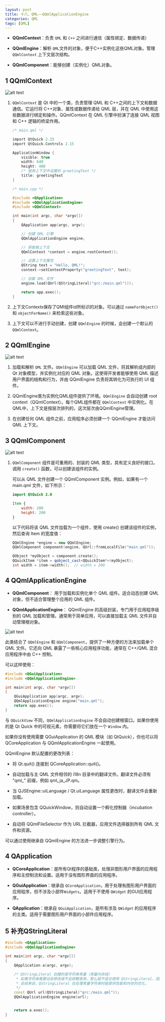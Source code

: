 ```yaml
---
layout: post
title: 十八、QML——QQmlApplicationEngine
categories: QML
tags: [QML]
---
```


- **QQmlContext**：负责 `QML` 和 `C++` 之间进行通信（属性绑定、数据传递）

- **QQmlEngine**：解析 `QML`文件的对象，便于C++实例化这些QML对象。管理 `QQmlContext` 上下文层次结构。

- **QQmlComponent**：能够创建（实例化）QML对象。

## 1 QQmlContext

![alt text](/assets/Qt6/qml_18_QQmlApplicationEngine/image/image-1.png)

1. `QQmlContext` 是 Qt 中的一个类，负责管理 QML 和 C++之间的上下文和数据通信。它运行将 C++对象、属性或数据传递给 QML 层，并在 QML 中使用这些数据进行绑定和操作。QQmlContext 在 QML 引擎中扮演了连接 QML 视图和 C++ 逻辑的桥梁作用。

    ```c
    /* main.qml */

    import QtQuick 2.15
    import QtQuick.Controls 2.15

    ApplicationWindow {
        visible: true
        width: 640
        height: 480
        /* 使用上下文中设置的 greetingText */
        title: greetingText  
    }

    /* main.cpp */

    #include <QApplication>
    #include <QQmlApplicationEngine>
    #include <QQmlContext>

    int main(int argc, char *argv[])
    {
        QApplication app(argc, argv);

        // 创建 QML 引擎
        QQmlApplicationEngine engine;

        // 获取根上下文
        QQmlContext *context = engine.rootContext();

        // 设置上下文属性
        QString text = "Hello, QML!";
        context->setContextProperty("greetingText", text);

        // 加载 QML 文件
        engine.load(QUrl(QStringLiteral("qrc:/main.qml")));

        return app.exec();
    }
    ```

2. 上下文Contexts保存了QMl组件id所标识的对象。可以通过 `nameForObject()` 和 `objectForName()` 来检索这些对象。

3. 上下文可以不进行手动创建，创建 `QQmlEngine` 的时候，会创建一个默认的 `QQmlContext`。

## 2 QQmlEngine

![alt text](/assets/Qt6/qml_18_QQmlApplicationEngine/image/image-2.png)

1. 加载和解析 `QML` 文件。`QQmlEngine` 可以加载 QML 文件，将其解析成内部的 Qt 对象模型，并实例化对应的 QML 对象。这使得开发者能够使用 QML 描述用户界面的结构和行为，并由 QQmlEngine 负责将其转化为可执行的 UI 组件。

2. QQmlEngine类为实例化QML组件提供了环境。`QQmlEngine` 会自动创建 root context（QQmlContext）。每个QML组件都在 `QQmlContext` 中实例化。在QML中，上下文是按层次排列的，这次层次由QQmlEngine管理。

3. 在创建任何 QML 组件之前，应用程序必须创建一个 QQmlEngine 才能访问 QML 上下文。

## 3 QQmlComponent

![alt text](/assets/Qt6/qml_18_QQmlApplicationEngine/image/image-3.png)

1. `QQmlComponent` 组件是可重用的、封装的 QML 类型，具有定义良好的接口。调用 `create()` 函数，可以创建该组件的实例。

    可以从 QML 文件创建一个 QQmlComponent 实例。例如，如果有一个 main.qml 文件，如下所示：

    ```qml
    import QtQuick 2.0

    Item {
        width: 200
        height: 200
    }
    ```

    以下代码将该 QML 文件加载为一个组件，使用 create() 创建该组件的实例，然后查询 Item 的宽度值：

    ```c++
    QQmlEngine *engine = new QQmlEngine;
    QQmlComponent component(engine, QUrl::fromLocalFile("main.qml"));

    QObject *myObject = component.create();
    QQuickItem *item = qobject_cast<QQuickItem*>(myObject);
    int width = item->width();  // width = 200
    ```

## 4 QQmlApplicationEngine

- **QQmlComponent**： 用于加载和实例化单个 QML 组件。适合动态创建 QML 对象，但不适合管理整个应用的 QML 组件。

- **QQmlApplicationEngine**： QQmlEngine 的高级封装，专门用于应用程序级别的 QML 加载和管理。通常用于简单应用，可以直接加载主 QML 文件并自动管理根对象。

![alt text](/assets/Qt6/qml_18_QQmlApplicationEngine/image/image-4.png)

此类结合了 `QQmlEngine` 和 `QQmlComponent`，提供了一种方便的方法来加载单个 QML 文件。它还向 QML 暴露了一些核心应用程序功能，通常在 C++/QML 混合应用程序中由 C++ 控制。

可以这样使用：

```c++
#include <QGuiApplication>
#include <QQmlApplicationEngine>

int main(int argc, char *argv[])
{
    QGuiApplication app(argc, argv);
    QQmlApplicationEngine engine("main.qml");
    return app.exec();
}
```

与 `QQuickView` 不同，`QQmlApplicationEngine` 不会自动创建根窗口。如果你使用的是 Qt Quick 中的可视元素，你需要将它们放在一个 `Window` 内。

如果你没有使用需要 QGuiApplication 的 QML 模块（如 QtQuick），你也可以将 QCoreApplication 与 QQmlApplicationEngine 一起使用。

QQmlEngine 默认配置的更改列表：

- 将 Qt.quit() 连接到 QCoreApplication::quit()。

- 自动加载与主 QML 文件相邻的 i18n 目录中的翻译文件。翻译文件必须有 "qml_" 前缀，例如 qml_ja_JP.qm。

- 当 QJSEngine::uiLanguage / Qt.uiLanguage 属性更改时，翻译文件会重新加载。

- 如果场景包含 QQuickWindow，则自动设置一个孵化控制器（incubation controller）。

- 自动将 QQmlFileSelector 作为 URL 拦截器，应用文件选择器到所有 QML 文件和资源。

可以通过使用继承自 QQmlEngine 的方法进一步调整引擎行为。

## 4 QApplication

- **QCoreApplication**：是所有Qt程序的基础类，处理非图形用户界面的应用程序和主控制流和设置。适用于没有图形界面的应用程序。

- **QGuiApplication**：继承自 `QCoreApplication`，用于处理有图形用户界面的应用程序，但不涉及小部件`Widgets`。适用于不使用 `QWidget` 的GUI应用程序。

- **QApplication**：继承自 `QGuiApplication`，是所有涉及 `QWidget` 的应用程序的主类。适用于需要图形用户界面的小部件应用程序。


## 5 补充QStringLiteral

```c++
#include <QApplication>
#include <QQmlApplicationEngine>

int main(int argc, char *argv[])
{
    QApplication a(argc, argv);

    /* QStringLiteral 创建的是字符串常量（常量内存段）
     * 如果字符串需要动态修改或不会频繁使用，那么就不适合使用 QStringLiteral，因为它只能用于常量字符串，且是只读的。
     * 总结来说，QStringLiteral 在处理常量字符串时能提供性能和内存的优化。
     */
    const QUrl url(QStringLiteral("qrc:/main.qml"));
    QQmlApplicationEngine engine(url);


    return a.exec();
}
```

